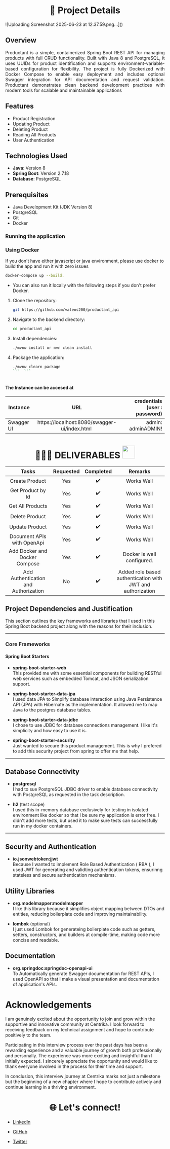 <h1 align = "center" id = "project-details">📝 Project Details</h1>
![Uploading Screenshot 2025-06-23 at 12.37.59.png…]()

## Overview

<p align="justify">
Productant is a simple, containerized Spring Boot REST API for managing products with full CRUD functionality. Built with Java 8 and PostgreSQL, it uses UUIDs for product identification and supports environment-variable-based configuration for flexibility. The project is fully Dockerized with Docker Compose to enable easy deployment and includes optional Swagger integration for API documentation and request validation. Productant demonstrates clean backend development practices with modern tools for scalable and maintainable applications
</p>

## Features

- Product Registration
- Updating Product
- Deleting Product
- Reading All Products
- User Authentication

## Technologies Used

- **Java**: Version 8
- **Spring Boot**:  Version 2.7.18
- **Database**: PostgreSQL

## Prerequisites
- Java Development Kit (JDK Version 8)
- PostgreSQL
- Git
- Docker
### Running the application

### Using Docker

If you don't have either javascript or java environment, please use docker to build the app and run it with zero issues

```sh
docker-compose up --build.
```

- You can also run it locally with the following steps if you don't prefer Docker.

1. Clone the repository:
   ```sh
   git https://github.com/valens200/productant_api
   ```
2. Navigate to the backend directory:
   ```sh
   cd productant_api
   ```
3. Install dependencies:
   ```sh
   ./mvnw install or mvn clean install
4. Package the application:
   ```sh
   ./mvnw clearn package
   ```  ```
    
#### The Instance can be accesed at

| Instance  |     URL       | credentials (user : password)|
|---------- |:-------------:|------:                       |
| Swagger UI   |  https://localhost:8080/swagger-ui/index.html  | admin: adminADMIN! |

<h1 align="center" id="deliverables">👨🏻‍🏫 DELIVERABLES <img src="https://api.ezeelo.com/Scripts/QRCode/Done.gif" width="40"></h1>

| Tasks   | Requested | Completed     | Remarks    |
| :---:       |    :----:   |    :---:      |    :---:      |
| Create Product | Yes | :heavy_check_mark: |Works Well 
| Get Product by Id | Yes       | :heavy_check_mark: |Works Well  |
| Get All Products | Yes        | :heavy_check_mark:  | Works Well |
| Delete Product| Yes | :heavy_check_mark: | Works Well |
| Update Product| Yes | :heavy_check_mark: | Works Well |
| Document APIs with OpenApi| Yes | :heavy_check_mark: | Works Well |
| Add Docker and Docker Compose | Yes  |:heavy_check_mark: | Docker is well configured.
| Add Authentication and Authorization | No  |:heavy_check_mark: | Added role based authentication with JWT and authorization

## Project Dependencies and Justification

This section outlines the key frameworks and libraries that I used in this Spring Boot backend project along with the reasons for their inclusion.

---

### Core Frameworks

#### Spring Boot Starters

- **spring-boot-starter-web**  
  This provided me with some essential components for building RESTful web services such as embedded Tomcat, and JSON serialization support.

- **spring-boot-starter-data-jpa**  
  I used data JPA to Simplify database interaction using Java Persistence API (JPA) with Hibernate as the implementation. It allowed me to map Java to the postgres database tables.

- **spring-boot-starter-data-jdbc**  
  I chose to use JDBC for database connections management. I like it's simplicity and how easy to use it is.

- **spring-boot-starter-security**  
  Just wanted to secure this product management. This is why I prefered to add this security project from spring to offer me that help.

---

## Database Connectivity

- **postgresql**  
  I had to sue PostgreSQL JDBC driver to enable database connectivity with PostgreSQL as requested in the task description.

- **h2** (test scope)  
  I used this in-memory database exclusively for testing in isolated environment like docker so that I be sure my application is error free. I didn't add more tests, but used it to make sure tests can successfully run in my docker containers.

---

## Security and Authentication

- **io.jsonwebtoken:jjwt**  
  Because I wanted to implement Role Based Authentication ( RBA ), I used JWT for generating and validting authentication tokens, ensurinng stateless and secure authentication mechanisms.

## Utility Libraries

- **org.modelmapper:modelmapper**  
  I like this library because it simplifies object mapping between DTOs and entities, reducing boilerplate code and improving maintainability.

- **lombok** (optional)  
  I just used Lombok for generateing boilerplate code such as getters, setters, constructors, and builders at compile-time, making code more concise and readable.


## Documentation

- **org.springdoc:springdoc-openapi-ui**  
  To Automatically generate Swagger documentation for REST APIs, I used OpenAPI so that I make a visual presentation and documentation of application's APIs.
<h1  id = "acknowledgements">Acknowledgements</h1>

<p align="justify">

I am genuinely excited about the opportunity to join and grow within the supportive and innovative community at Centrika. I look forward to receiving feedback on my technical assignment and hope to contribute positively to the team.

Participating in this interview process over the past days has been a rewarding experience and a valuable journey of growth both professionally and personally. The experience was more exciting and insightful than I initially expected.
I sincerely appreciate the opportunity and would like to thank everyone involved in the process for their time and support.

In conclusion, this interview journey at Centrika marks not just a milestone but the beginning of a new chapter where I hope to contribute actively and continue learning in a thriving environment.


<h1 align = "center" id = "connections">🌐 Let's connect! </h1>



- [LinkedIn](https://www.linkedin.com/in/valens-niyonsenga-947440228/)

- [GitHub](https://github.com/valens200)

- [Twitter](https://x.com/200Valens)
